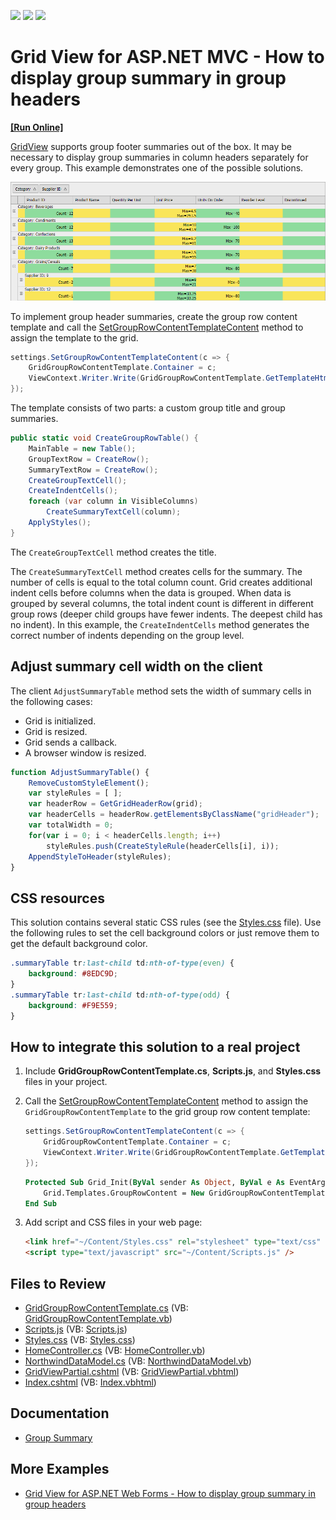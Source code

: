 <!-- default badges list -->
![](https://img.shields.io/endpoint?url=https://codecentral.devexpress.com/api/v1/VersionRange/128549908/19.1.8%2B)
[![](https://img.shields.io/badge/Open_in_DevExpress_Support_Center-FF7200?style=flat-square&logo=DevExpress&logoColor=white)](https://supportcenter.devexpress.com/ticket/details/T446118)
[![](https://img.shields.io/badge/📖_How_to_use_DevExpress_Examples-e9f6fc?style=flat-square)](https://docs.devexpress.com/GeneralInformation/403183)
<!-- default badges end -->

# Grid View for ASP.NET MVC - How to display group summary in group headers
<!-- run online -->
**[[Run Online]](https://codecentral.devexpress.com/t446118/)**
<!-- run online end -->

[GridView](https://docs.devexpress.com/AspNetMvc/8966/components/grid-view) supports group footer summaries out of the box. It may be necessary to display group summaries in column headers separately for every group. This example demonstrates one of the possible solutions.

![](grid.png)

To implement group header summaries, create the group row content template and call the [SetGroupRowContentTemplateContent](https://docs.devexpress.com/AspNetMvc/DevExpress.Web.Mvc.GridViewSettings.SetGroupRowContentTemplateContent.overloads) method to assign the template to the grid.

```csharp
settings.SetGroupRowContentTemplateContent(c => {
    GridGroupRowContentTemplate.Container = c;
    ViewContext.Writer.Write(GridGroupRowContentTemplate.GetTemplateHtml());
});
```

The template consists of two parts: a custom group title and group summaries.

```cs
public static void CreateGroupRowTable() {
    MainTable = new Table();
    GroupTextRow = CreateRow();
    SummaryTextRow = CreateRow();
    CreateGroupTextCell();
    CreateIndentCells();
    foreach (var column in VisibleColumns)
        CreateSummaryTextCell(column);
    ApplyStyles();
}
```

The `CreateGroupTextCell` method creates the title.

The `CreateSummaryTextCell` method creates cells for the summary. The number of cells is equal to the total column count. Grid creates additional indent cells before columns when the data is grouped. When data is grouped by several columns, the total indent count is different in different group rows (deeper child groups have fewer indents. The deepest child has no indent). In this example, the `CreateIndentCells` method generates the correct number of indents depending on the group level.

## Adjust summary cell width on the client

The client `AdjustSummaryTable` method sets the width of summary cells in the following cases:
* Grid is initialized.
* Grid is resized.
* Grid sends a callback.
* A browser window is resized.
  
```js  
function AdjustSummaryTable() {  
    RemoveCustomStyleElement();  
    var styleRules = [ ];  
    var headerRow = GetGridHeaderRow(grid);  
    var headerCells = headerRow.getElementsByClassName("gridHeader");  
    var totalWidth = 0;  
    for(var i = 0; i < headerCells.length; i++)  
        styleRules.push(CreateStyleRule(headerCells[i], i));  
    AppendStyleToHeader(styleRules);  
}  
```  

## CSS resources

This solution contains several static CSS rules (see the [Styles.css](./CS/Styles.css) file). Use the following rules to set the cell background colors or just remove them to get the default background color.  

```css
.summaryTable tr:last-child td:nth-of-type(even) {
    background: #8EDC9D;
}
.summaryTable tr:last-child td:nth-of-type(odd) {
    background: #F9E559;
}
```

## How to integrate this solution to a real project
  

1. Include **GridGroupRowContentTemplate.cs**, **Scripts.js**, and **Styles.css** files in your project.  
2. Call the [SetGroupRowContentTemplateContent](https://docs.devexpress.com/AspNetMvc/DevExpress.Web.Mvc.GridViewSettings.SetGroupRowContentTemplateContent.overloads) method to assign the `GridGroupRowContentTemplate` to the grid group row content template:  
  
    ```cs  
    settings.SetGroupRowContentTemplateContent(c => {
        GridGroupRowContentTemplate.Container = c;
        ViewContext.Writer.Write(GridGroupRowContentTemplate.GetTemplateHtml());
    });
    ```  
  
    ```vb  
    Protected Sub Grid_Init(ByVal sender As Object, ByVal e As EventArgs)  
        Grid.Templates.GroupRowContent = New GridGroupRowContentTemplate()  
    End Sub  
    ```  
  
3. Add script and CSS files in your web page:  
  
    ```aspx  
    <link href="~/Content/Styles.css" rel="stylesheet" type="text/css" />
    <script type="text/javascript" src="~/Content/Scripts.js" />
    ```  
  




## Files to Review

* [GridGroupRowContentTemplate.cs](./CS/Sample/Controllers/GridGroupRowContentTemplate.cs) (VB: [GridGroupRowContentTemplate.vb](./VB/Sample_VB/Controllers/GridGroupRowContentTemplate.vb))
* [Scripts.js](./CS/Sample/Content/Scripts.js) (VB: [Scripts.js](./VB/Sample_VB/Content/Scripts.js))
* [Styles.css](./CS/Sample/Content/Styles.css) (VB: [Styles.css](./VB/Sample_VB/Content/Styles.css))
* [HomeController.cs](./CS/Sample/Controllers/HomeController.cs) (VB: [HomeController.vb](./VB/Sample_VB/Controllers/HomeController.vb))
* [NorthwindDataModel.cs](./CS/Sample/Models/NorthwindDataModel.cs) (VB: [NorthwindDataModel.vb](./VB/Sample_VB/Models/NorthwindDataModel.vb))
* [GridViewPartial.cshtml](./CS/Sample/Views/Home/GridViewPartial.cshtml) (VB: [GridViewPartial.vbhtml](./VB/Sample_VB/Views/Home/GridViewPartial.vbhtml))
* [Index.cshtml](./CS/Sample/Views/Home/Index.cshtml) (VB: [Index.vbhtml](./VB/Sample_VB/Views/Home/Index.vbhtml))

## Documentation

* [Group Summary](https://docs.devexpress.com/AspNet/3758/components/grid-view/concepts/use-data-summaries/group-summary)


## More Examples

* [Grid View for ASP.NET Web Forms - How to display group summary in group headers](https://github.com/DevExpress-Examples/asp-net-web-forms-grid-display-group-summary-in-group-headers)  

